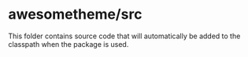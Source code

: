 # awesometheme/src

This folder contains source code that will automatically be added to the classpath when
the package is used.
